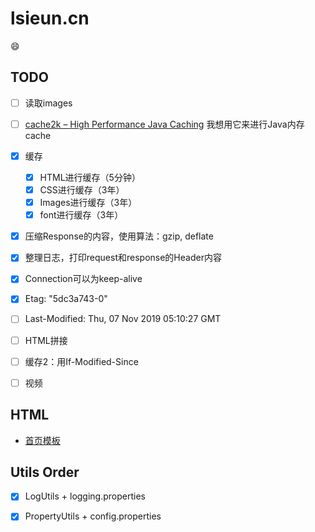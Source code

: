 # lsieun.cn

:smile:

## TODO

- [ ] 读取images
- [ ] [cache2k – High Performance Java Caching](https://cache2k.org/) 我想用它来进行Java内存cache

- [x] 缓存
  - [x] HTML进行缓存（5分钟）
  - [x] CSS进行缓存（3年）
  - [x] Images进行缓存（3年）
  - [x] font进行缓存（3年）
- [x] 压缩Response的内容，使用算法：gzip, deflate
- [x] 整理日志，打印request和response的Header内容
- [x] Connection可以为keep-alive
- [x] Etag: "5dc3a743-0"
- [ ] Last-Modified: Thu, 07 Nov 2019 05:10:27 GMT
- [ ] HTML拼接
- [ ] 缓存2：用If-Modified-Since
- [ ] 视频


## HTML

- [首页模板](https://www.w3schools.com/w3css/tryit.asp?filename=tryw3css_templates_blog&stacked=h)

## Utils Order

- [x] LogUtils + logging.properties
- [x] PropertyUtils + config.properties

